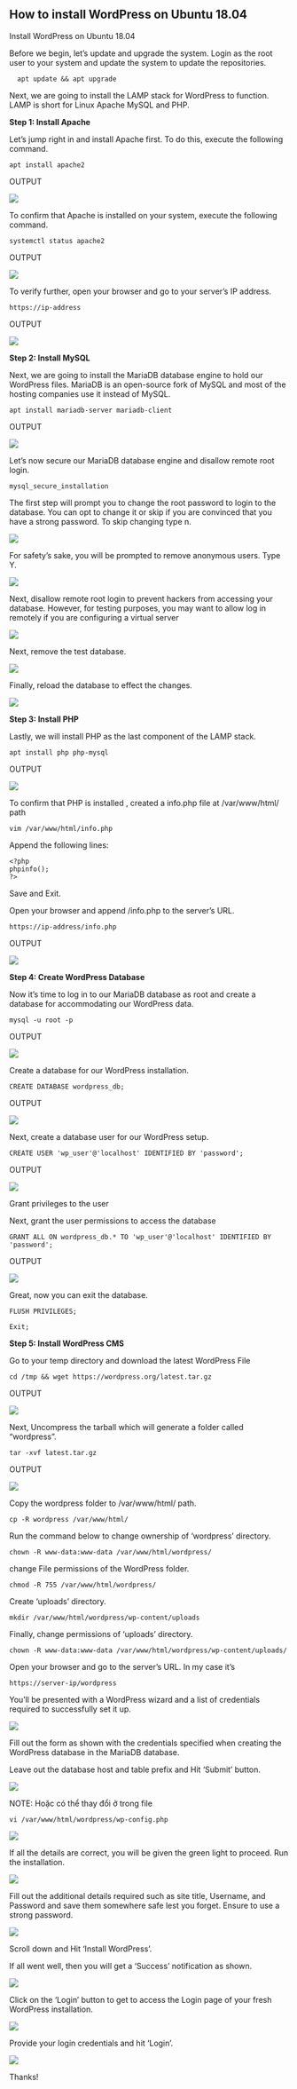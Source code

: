 ## How to install WordPress on Ubuntu 18.04

Install WordPress on Ubuntu 18.04

Before we begin, let’s update and upgrade the system. Login as the root user to your system and update the system to update the repositories.
   
      apt update && apt upgrade

Next, we are going to install the LAMP stack for WordPress to function. LAMP is short for Linux Apache MySQL and PHP.

**Step 1: Install Apache**

Let’s jump right in and install Apache first. To do this, execute the following command.

    apt install apache2

OUTPUT

<img src="https://i.imgur.com/ImsEHeC.png">

To confirm that Apache is installed on your system, execute the following command.

    systemctl status apache2

OUTPUT

<img src="https://i.imgur.com/vywB26m.png">

To verify further, open your browser and go to your server’s IP address.

    https://ip-address
    
OUTPUT

<img src="https://i.imgur.com/LMh55Sw.png">

**Step 2: Install MySQL**

Next, we are going to install the MariaDB database engine to hold our WordPress files. MariaDB is an open-source fork of MySQL and most of the hosting companies use it instead of MySQL.

    apt install mariadb-server mariadb-client

OUTPUT

<img src="https://i.imgur.com/S6sXtj3.png">

Let’s now secure our MariaDB database engine and disallow remote root login.

    mysql_secure_installation
    
The first step will prompt you to change the root password to login to the database. You can opt to change it or skip if you are convinced that you have a strong password. To skip changing type n.

<img src="https://i.imgur.com/Su75Y5c.png">

For safety’s sake, you will be prompted to remove anonymous users. Type Y.

<img src="https://i.imgur.com/CfWjTPF.png">

Next, disallow remote root login to prevent hackers from accessing your database. However, for testing purposes, you may want to allow log in remotely if you are configuring a virtual server

<img src="https://i.imgur.com/v3Nafjs.png">

Next, remove the test database.

<img src="https://i.imgur.com/rYfLILi.png">

Finally, reload the database to effect the changes.

<img src="https://i.imgur.com/5GXq3Dk.png">

**Step 3: Install PHP**

Lastly, we will install PHP as the last component of the LAMP stack.

    apt install php php-mysql

OUTPUT

<img src="https://i.imgur.com/PeuBKze.png">

To confirm that PHP is installed , created a info.php file at /var/www/html/ path

    vim /var/www/html/info.php

Append the following lines:

    <?php
    phpinfo();
    ?>
    
Save and Exit.

Open your browser and append /info.php to the server’s URL.

    https://ip-address/info.php

OUTPUT

<img src="https://i.imgur.com/1FjDRG0.png">

**Step 4: Create WordPress Database**

Now it’s time to log in to our MariaDB database as root and create a database for accommodating our WordPress data.

    mysql -u root -p
    
OUTPUT

<img src="https://i.imgur.com/rS2qUtl.png">

Create a database for our WordPress installation.

    CREATE DATABASE wordpress_db;
OUTPUT

<img src="https://i.imgur.com/iuCReCa.png">

Next, create a database user for our WordPress setup.

    CREATE USER 'wp_user'@'localhost' IDENTIFIED BY 'password';
OUTPUT

<img src="https://i.imgur.com/GTU4Q80.png">

Grant privileges to the user

Next, grant the user permissions to access the database

    GRANT ALL ON wordpress_db.* TO 'wp_user'@'localhost' IDENTIFIED BY 'password';

OUTPUT

<img src="https://i.imgur.com/1OwijZg.png">

Great, now you can exit the database.

    FLUSH PRIVILEGES;

    Exit;

**Step 5: Install WordPress CMS**

Go to your temp directory and download the latest WordPress File

    cd /tmp && wget https://wordpress.org/latest.tar.gz

OUTPUT

<img src="https://i.imgur.com/X09BWBC.png">

Next, Uncompress the tarball which will generate a folder called “wordpress”.

    tar -xvf latest.tar.gz

OUTPUT

<img src="https://i.imgur.com/ZNX7NnH.png">

Copy the wordpress folder to /var/www/html/ path.

    cp -R wordpress /var/www/html/

Run the command below to change ownership of ‘wordpress’ directory.

    chown -R www-data:www-data /var/www/html/wordpress/

change File permissions of the WordPress folder.

    chmod -R 755 /var/www/html/wordpress/
    
Create ‘uploads’ directory.

    mkdir /var/www/html/wordpress/wp-content/uploads

Finally, change permissions of ‘uploads’ directory.

    chown -R www-data:www-data /var/www/html/wordpress/wp-content/uploads/

Open your browser and go to the server’s URL. In my case it’s

    https://server-ip/wordpress

You’ll be presented with a WordPress wizard and a list of credentials required to successfully set it up.

<img src="https://i.imgur.com/n4iChWi.png">

Fill out the form as shown with the credentials specified when creating the WordPress database in the MariaDB database.

Leave out the database host and table prefix and Hit ‘Submit’ button.

<img src="https://i.imgur.com/3VAdMBl.png">

NOTE: Hoặc có thể thay đổi ở trong file

`vi /var/www/html/wordpress/wp-config.php`

<img src="https://i.imgur.com/VNZK3du.png">

If all the details are correct, you will be given the green light to proceed. Run the installation.

<img src="https://i.imgur.com/rMllSiF.png">

Fill out the additional details required such as site title, Username, and Password and save them somewhere safe lest you forget. Ensure to use a strong password.

<img src="https://i.imgur.com/ee4rEyo.png">

Scroll down and Hit ‘Install WordPress’.

If all went well, then you will get a ‘Success’ notification as shown.

<img src="https://i.imgur.com/5iefm4e.png">

Click on the ‘Login’ button to get to access the Login page of your fresh WordPress installation.

<img src="https://i.imgur.com/PfTThnI.png">

Provide your login credentials and hit ‘Login’.

<img src="https://i.imgur.com/Pt6vZF9.png">

Thanks!











